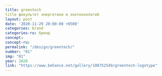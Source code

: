 ```yaml
---
title: greentech
title факультет энергетики и экотехнологий
layout: post
date: '2020-11-29 20:00:00 +0500'
categories: brand
categories-ru: бренд
concept: 
concept-ru: 
permalink: "/design/greentech/"
number: "01"
img: "01"
year: 2020
link: "https://www.behance.net/gallery/108752549/greentech-logotype"
---
```

